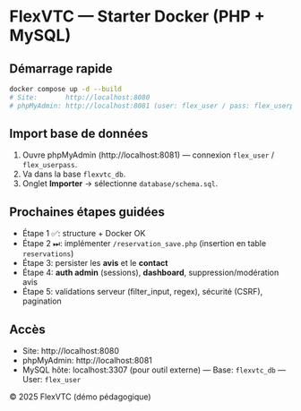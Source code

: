 # FlexVTC — Starter Docker (PHP + MySQL)

## Démarrage rapide
```bash
docker compose up -d --build
# Site:       http://localhost:8080
# phpMyAdmin: http://localhost:8081 (user: flex_user / pass: flex_userpass)
```

## Import base de données
1. Ouvre phpMyAdmin (http://localhost:8081) — connexion `flex_user` / `flex_userpass`.
2. Va dans la base `flexvtc_db`.
3. Onglet **Importer** → sélectionne `database/schema.sql`.

## Prochaines étapes guidées
- Étape 1 ✅: structure + Docker OK
- Étape 2 ⏭: implémenter `/reservation_save.php` (insertion en table `reservations`)
- Étape 3: persister les **avis** et le **contact**
- Étape 4: **auth admin** (sessions), **dashboard**, suppression/modération avis
- Étape 5: validations serveur (filter_input, regex), sécurité (CSRF), pagination

## Accès
- Site: http://localhost:8080
- phpMyAdmin: http://localhost:8081
- MySQL hôte: localhost:3307 (pour outil externe) — Base: `flexvtc_db` — User: `flex_user`

© 2025 FlexVTC (démo pédagogique)
